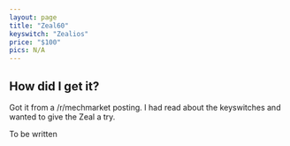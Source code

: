 ```yaml
---
layout: page
title: "Zeal60"
keyswitch: "Zealios"
price: "$100"
pics: N/A
---
```


## How did I get it? ##
Got it from a /r/mechmarket posting. I had read about the keyswitches and
wanted to give the Zeal a try. 

To be written
